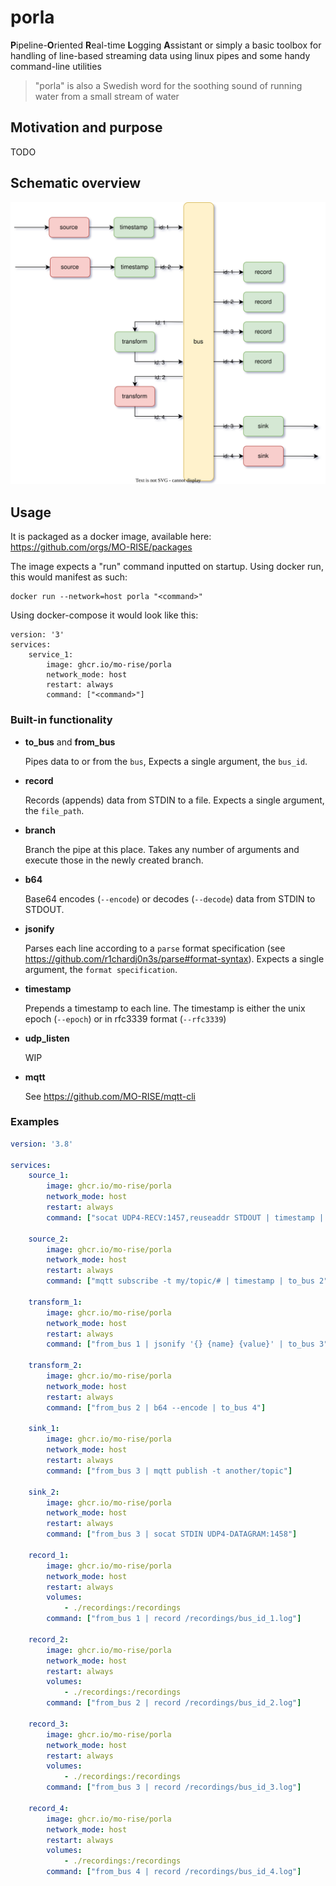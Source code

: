 # porla
**P**ipeline-**O**riented **R**eal-time **L**ogging **A**ssistant or simply a basic toolbox for handling of line-based streaming data using linux pipes and some handy command-line utilities

> "porla" is also a Swedish word for the soothing sound of running water from a small stream of water

## Motivation and purpose

TODO

## Schematic overview

![schematic](./porla.svg)


## Usage

It is packaged as a docker image, available here: https://github.com/orgs/MO-RISE/packages

The image expects a "run" command inputted on startup. Using docker run, this would manifest as such:
```
docker run --network=host porla "<command>"
```

Using docker-compose it would look like this:
```
version: '3'
services:
    service_1:
        image: ghcr.io/mo-rise/porla
        network_mode: host
        restart: always
        command: ["<command>"]
```

### Built-in functionality

* **to_bus** and **from_bus**

  Pipes data to or from the `bus`, Expects a single argument, the `bus_id`.

* **record**

  Records (appends) data from STDIN to a file. Expects a single argument, the `file_path`.

* **branch**

  Branch the pipe at this place. Takes any number of arguments and execute those in the newly created branch.

* **b64**

  Base64 encodes (`--encode`) or decodes (`--decode`) data from STDIN to STDOUT.

* **jsonify**

  Parses each line according to a `parse` format specification (see https://github.com/r1chardj0n3s/parse#format-syntax). Expects a single argument, the `format specification`.

* **timestamp**

  Prepends a timestamp  to each line. The timestamp is either the unix epoch (`--epoch`) or in rfc3339 format (`--rfc3339`)

* **udp_listen**

  WIP

* **mqtt**

  See https://github.com/MO-RISE/mqtt-cli

### Examples

```yaml
version: '3.8'

services:
    source_1:
        image: ghcr.io/mo-rise/porla
        network_mode: host
        restart: always
        command: ["socat UDP4-RECV:1457,reuseaddr STDOUT | timestamp | to_bus 1"]

    source_2:
        image: ghcr.io/mo-rise/porla
        network_mode: host
        restart: always
        command: ["mqtt subscribe -t my/topic/# | timestamp | to_bus 2"]

    transform_1:
        image: ghcr.io/mo-rise/porla
        network_mode: host
        restart: always
        command: ["from_bus 1 | jsonify '{} {name} {value}' | to_bus 3"]

    transform_2:
        image: ghcr.io/mo-rise/porla
        network_mode: host
        restart: always
        command: ["from_bus 2 | b64 --encode | to_bus 4"]

    sink_1:
        image: ghcr.io/mo-rise/porla
        network_mode: host
        restart: always
        command: ["from_bus 3 | mqtt publish -t another/topic"]

    sink_2:
        image: ghcr.io/mo-rise/porla
        network_mode: host
        restart: always
        command: ["from_bus 3 | socat STDIN UDP4-DATAGRAM:1458"]

    record_1:
        image: ghcr.io/mo-rise/porla
        network_mode: host
        restart: always
        volumes:
            - ./recordings:/recordings
        command: ["from_bus 1 | record /recordings/bus_id_1.log"]

    record_2:
        image: ghcr.io/mo-rise/porla
        network_mode: host
        restart: always
        volumes:
            - ./recordings:/recordings
        command: ["from_bus 2 | record /recordings/bus_id_2.log"]

    record_3:
        image: ghcr.io/mo-rise/porla
        network_mode: host
        restart: always
        volumes:
            - ./recordings:/recordings
        command: ["from_bus 3 | record /recordings/bus_id_3.log"]

    record_4:
        image: ghcr.io/mo-rise/porla
        network_mode: host
        restart: always
        volumes:
            - ./recordings:/recordings
        command: ["from_bus 4 | record /recordings/bus_id_4.log"]
```

